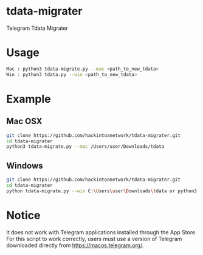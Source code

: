 # tdata-migrater
Telegram Tdata Migrater

# Usage

```bash
Mac : python3 tdata-migrate.py --mac <path_to_new_tdata> 
Win : python3 tdata.py --win <path_to_new_tdata>
```

# Example

## Mac OSX 
```bash
git clone https://github.com/hackintoanetwork/tdata-migrater.git
cd tdata-migrater
python3 tdata-migrate.py --mac /Users/user/Downloads/tdata
```

## Windows
```bash
git clone https://github.com/hackintoanetwork/tdata-migrater.git
cd tdata-migrater
python tdata-migrate.py --win C:\Users\user\Downloads\tdata or python3 tdata-migrate.py --win C:\Users\user\Downloads\tdata
```

# Notice

It does not work with Telegram applications installed through the App Store. For this script to work correctly, users must use a version of Telegram downloaded directly from <a href="https://macos.telegram.org/">https://macos.telegram.org/</a>.
